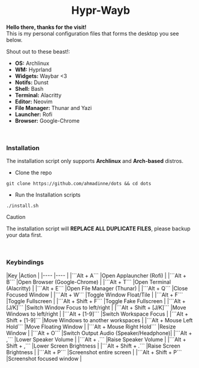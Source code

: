 <h1 align="center">Hypr-Wayb</h1>
<b>Hello there, thanks for the visit!</b>
<br/>
This is my personal configuration files that forms the desktop you see below.

<br/>

Shout out to these beast!:
+ <b>OS:</b> Archlinux
+ <b>WM:</b> Hyprland
+ <b>Widgets:</b> Waybar <3
+ <b>Notifs:</b> Dunst
+ <b>Shell:</b> Bash
+ <b>Terminal:</b> Alacritty
+ <b>Editor:</b> Neovim
+ <b>File Manager:</b> Thunar and Yazi
+ <b>Launcher:</b> Rofi
+ <b>Browser:</b> Google-Chrome

<br/>

<h3>Installation</h3>
The installation script only supports <b>Archlinux</b> and <b>Arch-based</b> distros.

- Clone the repo
```
git clone https://github.com/ahmadinne/dots && cd dots
```

- Run the Installation scripts
```
./install.sh
```

> [!CAUTION]
> The installation script will <b>REPLACE ALL DUPLICATE FILES</b>, please backup your data first.

<br/>

<h3>Keybindings</h3>
|Key                                |Action                             |
|----                               |----                               |
|```Alt + A```                      |Open Applauncher (Rofi)            |
|```Alt + B```                      |Open Browser (Google-Chrome)       |
|```Alt + T```                      |Open Terminal (Alacritty)          |
|```Alt + E```                      |Open File Manager (Thunar)         |
|```Alt + Q```                      |Close Focused Window               |
|```Alt + W```                      |Toggle Window Float/Tile           |
|```Alt + F```                      |Toggle Fullscreen                  |
|```Alt + Shift + F```              |Toggle Fake Fullscreen             |
|```Alt + [J/K]```                  |Switch Window Focus to left/right  |
|```Alt + Shift + [J/K]```          |Move Windows to left/right         |
|```Alt + [1-9]```                  |Switch Workspace Focus             |
|```Alt + Shift + [1-9]```          |Move Windows to another workspaces |
|```Alt + Mouse Left Hold```        |Move Floating Window               |
|```Alt + Mouse Right Hold```       |Resize Window                      |
|```Alt + O```                      |Switch Output Audio (Speaker/Headphone)|
|```Alt + ,```                      |Lower Speaker Volume               |
|```Alt + .```                      |Raise Speaker Volume               |
|```Alt + Shift + ,```              |Lower Screen Brightness            |
|```Alt + Shift + .```              |Raise Screen Brightness            |
|```Alt + P```                      |Screenshot entire screen           |
|```Alt + Shift + P```              |Screenshot focused window          |

